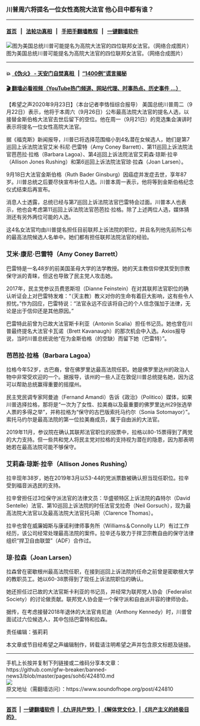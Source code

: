 ### 川普周六将提名一位女性高院大法官 他心目中都有谁？
------------------------

#### [首页](https://github.com/gfw-breaker/banned-news3/blob/master/README.md) &nbsp;&nbsp;|&nbsp;&nbsp; [法轮功真相](https://github.com/begood0513/basic/blob/master/README.md)  &nbsp;&nbsp;|&nbsp;&nbsp; [手把手翻墙教程](https://github.com/gfw-breaker/guides/wiki)  &nbsp;&nbsp;|&nbsp;&nbsp; [一键翻墙软件](https://github.com/gfw-breaker/nogfw/blob/master/README.md)  



<div><img alt="图为美国总统川普可能提名为高院大法官的四位联邦女法官。（网络合成图片）" src="https://img.soundofhope.org/2020-09/9-23-3-1600888269874.jpg"/>
<br/><figcaption class="caption">
 图为美国总统川普可能提名为高院大法官的四位联邦女法官。（网络合成图片）
</figcaption></div><hr/>

#### 💥 [《伪火》 - 天安门自焚真相 ](http://158.247.195.190:10000/videos/blog/weihuo.html)&nbsp; |&nbsp; [“1400例”谎言揭秘  ](http://158.247.195.190:10000/videos/blog/jiexi1400.html)

#### [ 🎬  翻墙必看视频（YouTube热门频道、网站代理、时事热点、历史事件 ...）](https://github.com/gfw-breaker/links/blob/master/banned.md)

<div><div class="Content__Wrapper sc-1bvya0-0 grZQxZ">
 <p class="meta-top">
  <span class="meta">
   【希望之声2020年9月23日】（本台记者李恪恒综合报导）
  </span>
  美国总统川普周二（9月22日）表示，他将于本周六（9月26日）公布最高法院大法官的提名人选，以接替金斯伯格大法官去世后留下的空位。他在周一（9月21日）的竞选集会演讲时表示将提名一位女性高院大法官。
 </p>
 <p>
  据《福克斯》新闻报导，川普已将选择范围缩小到4名潜在女候选人，她们是第7巡回上诉法院法官艾米·科尼·巴雷特（Amy Coney Barrett）、第11巡回上诉法院法官芭芭拉·拉格（Barbara Lagoa）、第4巡回上诉法院法官艾莉森·琼斯·拉辛（Allison Jones Rushing）和第6巡回上诉法院法官琼·拉森（Joan Larsen）。
 </p>
 <div class="AD_Embed__Wrap-sc-1xslmin-0 igMuqX module desktop">
  <div>
  </div>
 </div>
 <p>
  9月18日大法官金斯伯格（Ruth Bader Ginsburg）因癌症并发症去世，享年87岁。川普总统之后要尽快宣布补位人选。川普本周一表示，他将等到金斯伯格纪念仪式结束后再宣布。
 </p>
 <p>
  消息人士透露，总统已经与第7巡回上诉法院法官巴雷特会过面。川普本人也表示，他也会考虑第11巡回上诉法院法官芭芭拉·拉格。除了上述两位人选，媒体猜测还有另外两位可能的人选。
 </p>
 <p>
  这4名女法官均由川普提名担任目前联邦上诉法院的职位，并且名列他先前所公布的最高法院候选人名单中。她们都有担任联邦法院法官的经验。
 </p>
 <h3>
  艾米·康尼·巴雷特（Amy Coney Barrett）
 </h3>
 <p>
  巴雷特是一名48岁的前美国圣母大学的法学教授。她的天主教信仰使其受到宗教保守派的青睐，但这也导致了民主党人攻击她。
 </p>
 <p>
  2017年，民主党参议员费恩斯坦（Dianne Feinstein）在对其联邦法官职位的确认听证会上对巴雷特发难：“（天主教）教义对你的生命有着巨大影响，这有些令人担忧。”作为回应，巴雷特说：“法官永远不应该将自己的个人信念强加于法律，无论是出于信仰还是其他原因。”
 </p>
 <p>
  巴雷特此前曾为已故大法官斯卡利亚（Antonin Scalia）担任书记员。她也曾在川普最终提名大法官卡瓦诺（Brett Kavanaugh）的那次机会中入选。Axios报导说，当时川普总统说他“在为金斯伯格（的空缺）而留下她（巴雷特）”。
 </p>
 <h3>
  芭芭拉·拉格（Barbara Lagoa）
 </h3>
 <p>
  拉格今年52岁，古巴裔，曾在佛罗里达最高法院任职。她是佛罗里达州的政治人物中非常受欢迎的一个。据报导，该州的一些人正在敦促川普总统提名她，因为这可以帮助总统赢得重要的摇摆州。
 </p>
 <p>
  民主党民调专家阿曼迪（Fernand Amandi）告诉《政治》（Politico）媒体，如果川普选择拉格，那将是“一次为了女性、拉美裔以及最重要的佛罗里达州29张选举人票的多得之举”，并称拉格为“保守的古巴版索托马约尔（Sonia Sotomayor）”。索托马约尔是最高法院的第一位拉美裔成员，属于自由派的大法官。
 </p>
 <p>
  2019年11月，参议院在确认其联邦法官职位的投票中，拉格以80-15票得到了两党的大力支持。但一些共和党人将民主党对拉格的支持视为潜在的隐患，因为那表明她若在最高法院可能不够保守。
 </p>
 <h3>
  艾莉森·琼斯·拉辛（Allison Jones Rushing）
 </h3>
 <p>
  拉辛现年38岁，她在2019年3月以53-44的党派票数被确认担当现任职位。拉辛受到福音派选民的支持。
 </p>
 <p>
  拉辛曾担任过3位保守派法官的法律文员：华盛顿特区上诉法院的森特尔（David Sentelle）法官、第10巡回上诉法院的时任法官戈拉奇（Neil Gorsuch），现为最高法院大法官以及最高法院大法官托马斯（Clarence Thomas）。
 </p>
 <p>
  拉辛也曾在威廉姆斯与康诺利律师事务所（Williams＆Connolly LLP）有过工作经历，该公司经常处理最高法院的案件。拉辛还与致力于捍卫宗教自由的保守法律组织“捍卫自由联盟”（ADF）合作过。
 </p>
 <h3>
  琼·拉森（Joan Larsen）
 </h3>
 <p>
  拉森曾在密歇根州最高法院任职，在接到巡回上诉法院的任命之前曾是密歇根大学的教职员工。她以60-38票得到了现任上诉法院职位的确认。
 </p>
 <p>
  她还担任过已故的大法官斯卡利亚的书记员，并经常为联邦党人协会（Federalist Society）的讨论做贡献。联邦党人协会是一个保守派和自由派并容的律师协会。
 </p>
 <p>
  据传，在考虑接替2018年退休的大法官肯尼迪（Anthony Kennedy）时，川普曾面试过六位候选人，其中包括巴雷特和拉森。
 </p>
 <p class="meta-btm">
  责任编辑：張莉莉
 </p>
 <p class="meta-btm">
  本文章或节目经希望之声编辑制作，转载请注明希望之声并包含原文标题及链接。
 </p>
</div>
</div>
<hr/>
手机上长按并复制下列链接或二维码分享本文章：<br/>
https://github.com/gfw-breaker/banned-news3/blob/master/pages/soh6/424810.md <br/>
<a href='https://github.com/gfw-breaker/banned-news3/blob/master/pages/soh6/424810.md'><img src='https://github.com/gfw-breaker/banned-news3/blob/master/pages/soh6/424810.md.png'/></a> <br/>
原文地址（需翻墙访问）：https://www.soundofhope.org/post/424810


------------------------
#### [首页](https://github.com/gfw-breaker/banned-news3/blob/master/README.md) &nbsp;|&nbsp; [一键翻墙软件](https://github.com/gfw-breaker/nogfw/blob/master/README.md) &nbsp;| [《九评共产党》](https://github.com/gfw-breaker/9ping.md/blob/master/README.md#九评之一评共产党是什么) | [《解体党文化》](https://github.com/gfw-breaker/jtdwh.md/blob/master/README.md) | [《共产主义的终极目的》](https://github.com/gfw-breaker/gczydzjmd.md/blob/master/README.md)


<img src='http://gfw-breaker.win/banned-news3/pages/soh6/424810.md' width='0px' height='0px'/>